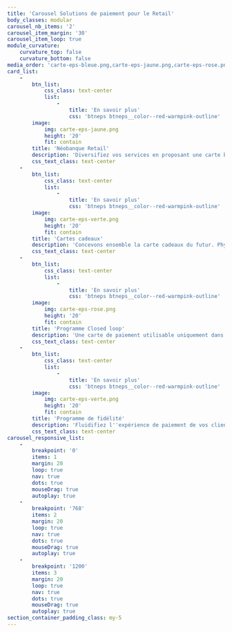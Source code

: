 ```yaml
---
title: 'Carousel Solutions de paiement pour le Retail'
body_classes: modular
carousel_nb_items: '2'
carousel_item_margin: '30'
carousel_item_loop: true
module_curvature:
    curvature_top: false
    curvature_bottom: false
media_order: 'carte-eps-bleue.png,carte-eps-jaune.png,carte-eps-rose.png,carte-eps-verte.png'
card_list:
    -
        btn_list:
            css_class: text-center
            list:
                -
                    title: 'En savoir plus'
                    css: 'btneps btneps__color--red-warmpink-outline'
        image:
            img: carte-eps-jaune.png
            height: '20'
            fit: contain
        title: 'Néobanque Retail'
        description: 'Diversifiez vos services en proposant une carte bancaire rechargeable, à vos couleurs, utilisable sur tout le réseau Mastercard® et offrant de multiples avantages financiers.'
        css_text_class: text-center
    -
        btn_list:
            css_class: text-center
            list:
                -
                    title: 'En savoir plus'
                    css: 'btneps btneps__color--red-warmpink-outline'
        image:
            img: carte-eps-verte.png
            height: '20'
            fit: contain
        title: 'Cartes cadeaux'
        description: 'Concevons ensemble la carte cadeaux du futur. Physique ou virtuelle, omnicanale ou non, rechargeable ou non, avec ou sans cagnotte...tout est possible. '
        css_text_class: text-center
    -
        btn_list:
            css_class: text-center
            list:
                -
                    title: 'En savoir plus'
                    css: 'btneps btneps__color--red-warmpink-outline'
        image:
            img: carte-eps-rose.png
            height: '20'
            fit: contain
        title: 'Programme Closed loop'
        description: 'Une carte de paiement utilisable uniquement dans votre enseigne et sur votre e-shop ? C''est possible, il suffit de concevoir une solution dédiée et adaptée à votre parcours client.'
        css_text_class: text-center
    -
        btn_list:
            css_class: text-center
            list:
                -
                    title: 'En savoir plus'
                    css: 'btneps btneps__color--red-warmpink-outline'
        image:
            img: carte-eps-verte.png
            height: '20'
            fit: contain
        title: 'Programme de fidélité'
        description: 'Fluidifiez l''expérience de paiement de vos clients en proposant des cartes physiques, virtuelles ou du paiement mobile, des systèmes de cashback et de points fidélité.'
        css_text_class: text-center
carousel_responsive_list:
    -
        breakpoint: '0'
        items: 1
        margin: 20
        loop: true
        nav: true
        dots: true
        mouseDrag: true
        autoplay: true
    -
        breakpoint: '768'
        items: 2
        margin: 20
        loop: true
        nav: true
        dots: true
        mouseDrag: true
        autoplay: true
    -
        breakpoint: '1200'
        items: 3
        margin: 20
        loop: true
        nav: true
        dots: true
        mouseDrag: true
        autoplay: true
section_container_padding_class: my-5
---
```


